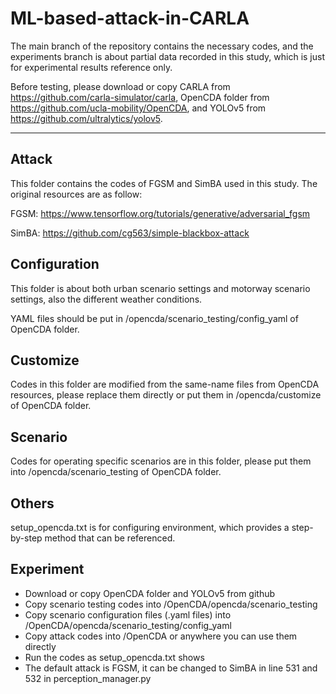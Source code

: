 # ML-based-attack-in-CARLA
The main branch of the repository contains the necessary codes, and the experiments branch is about partial data recorded in this study, which is just for experimental results reference only.

Before testing, please download or copy CARLA from https://github.com/carla-simulator/carla, OpenCDA folder from https://github.com/ucla-mobility/OpenCDA, and YOLOv5 from https://github.com/ultralytics/yolov5.
______________________________________________________________________________________________________________________
## Attack
This folder contains the codes of FGSM and SimBA used in this study. The original resources are as follow:

FGSM: https://www.tensorflow.org/tutorials/generative/adversarial_fgsm

SimBA: https://github.com/cg563/simple-blackbox-attack
## Configuration
This folder is about both urban scenario settings and motorway scenario settings, also the different weather conditions.

YAML files should be put in /opencda/scenario_testing/config_yaml of OpenCDA folder.
## Customize
Codes in this folder are modified from the same-name files from OpenCDA resources, please replace them directly or put them in /opencda/customize of OpenCDA folder.
## Scenario
Codes for operating specific scenarios are in this folder, please put them into /opencda/scenario_testing of OpenCDA folder.
## Others
setup_opencda.txt is for configuring environment, which provides a step-by-step method that can be referenced.
## Experiment
- Download or copy OpenCDA folder and YOLOv5 from github
- Copy scenario testing codes into /OpenCDA/opencda/scenario_testing
- Copy scenario configuration files (.yaml files) into /OpenCDA/opencda/scenario_testing/config_yaml
- Copy attack codes into /OpenCDA or anywhere you can use them directly
- Run the codes as setup_opencda.txt shows
- The default attack is FGSM, it can be changed to SimBA in line 531 and 532 in perception_manager.py
